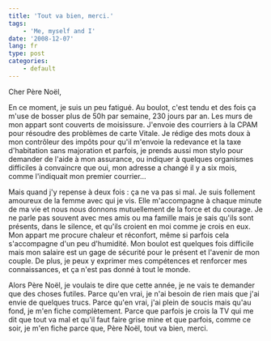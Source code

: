 ```yaml
---
title: 'Tout va bien, merci.'
tags:
    - 'Me, myself and I'
date: '2008-12-07'
lang: fr
type: post
categories:
    - default
---
```


Cher Père Noël,

En ce moment, je suis un peu fatigué. Au boulot, c'est tendu et des fois ça m'use de bosser plus de 50h par semaine, 230 jours par an. Les murs de mon appart sont couverts de moisissure. J'envoie des courriers à la CPAM pour résoudre des problèmes de carte Vitale. Je rédige des mots doux à mon contrôleur des impôts pour qu'il m'envoie la redevance et la taxe d'habitation sans majoration et parfois, je prends aussi mon stylo pour demander de l'aide à mon assurance, ou indiquer à quelques organismes difficiles à convaincre que oui, mon adresse a changé il y a six mois, comme l'indiquait mon premier courrier…

Mais quand j'y repense à deux fois&nbsp;: ça ne va pas si mal. Je suis follement amoureux de la femme avec qui je vis. Elle m'accompagne à chaque minute de ma vie et nous nous donnons mutuellement de la force et du courage. Je ne parle pas souvent avec mes amis ou ma famille mais je sais qu'ils sont présents, dans le silence, et qu'ils croient en moi comme je crois en eux. Mon appart me procure chaleur et réconfort, même si parfois cela s'accompagne d'un peu d'humidité. Mon boulot est quelques fois difficile mais mon salaire est un gage de sécurité pour le présent et l'avenir de mon couple. De plus, je peux y exprimer mes compétences et renforcer mes connaissances, et ça n'est pas donné à tout le monde.

Alors Père Noël, je voulais te dire que cette année, je ne vais te demander que des choses futiles. Parce qu'en vrai, je n'ai besoin de rien mais que j'ai envie de quelques trucs. Parce qu'en vrai, j'ai plein de soucis mais qu'au fond, je m'en fiche complètement. Parce que parfois je crois la TV qui me dit que tout va mal et qu'il faut faire grise mine et que parfois, comme ce soir, je m'en fiche parce que, Père Noël, tout va bien, merci.